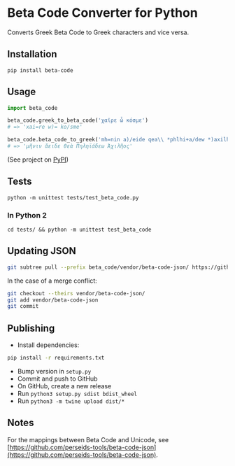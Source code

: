 # Beta Code Converter for Python

Converts Greek Beta Code to Greek characters and vice versa.

## Installation

`pip install beta-code`

## Usage

```python
import beta_code

beta_code.greek_to_beta_code('χαῖρε ὦ κόσμε')
# => 'xai=re w)= ko/sme'

beta_code.beta_code_to_greek('mh=nin a)/eide qea\\ *phlhi+a/dew *)axilh=os')
# => 'μῆνιν ἄειδε θεὰ Πηληϊάδεω Ἀχιλῆος'
```

(See project on [PyPI](https://pypi.org/project/beta-code/))

## Tests

`python -m unittest tests/test_beta_code.py`

### In Python 2

`cd tests/ && python -m unittest test_beta_code`

## Updating JSON

```bash
git subtree pull --prefix beta_code/vendor/beta-code-json/ https://github.com/perseids-tools/beta-code-json master --squash
```

In the case of a merge conflict:

```bash
git checkout --theirs vendor/beta-code-json/
git add vendor/beta-code-json
git commit
```

## Publishing

* Install dependencies:

```bash
pip install -r requirements.txt
```

* Bump version in `setup.py`
* Commit and push to GitHub
* On GitHub, create a new release
* Run `python3 setup.py sdist bdist_wheel`
* Run `python3 -m twine upload dist/*`

## Notes

For the mappings between Beta Code and Unicode, see [https://github.com/perseids-tools/beta-code-json](https://github.com/perseids-tools/beta-code-json).
